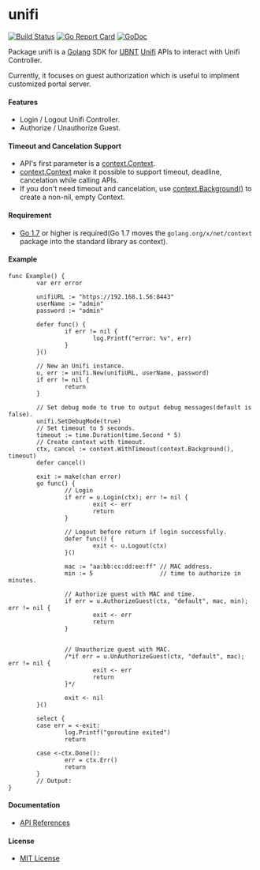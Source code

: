 # unifi

[![Build Status](https://travis-ci.org/northbright/unifi.svg?branch=master)](https://travis-ci.org/northbright/unifi)
[![Go Report Card](https://goreportcard.com/badge/github.com/northbright/unifi)](https://goreportcard.com/report/github.com/northbright/unifi)
[![GoDoc](https://godoc.org/github.com/northbright/unifi?status.svg)](https://godoc.org/github.com/northbright/unifi)

Package unifi is a [Golang](https://golang.org) SDK for [UBNT](https://www.ubnt.com/) [Unifi](https://unifi-sdn.ubnt.com/) APIs to interact with Unifi Controller.

Currently, it focuses on guest authorization which is useful to implment customized portal server.

#### Features
* Login / Logout Unifi Controller.
* Authorize / Unauthorize Guest.

#### Timeout and Cancelation Support
* API's first parameter is a [context.Context](http://godoc.org/context#Context).
*  [context.Context](http://godoc.org/context#Context) make it possible to support timeout, deadline, cancelation while calling APIs.
* If you don't need timeout and cancelation, use [context.Background()](http://godoc.org/context#Background) to create a non-nil, empty Context.

#### Requirement
* [Go 1.7](golang.org/doc/go1.7) or higher is required(Go 1.7 moves the `golang.org/x/net/context` package into the standard library as context).

#### Example

```
func Example() {
        var err error

        unifiURL := "https://192.168.1.56:8443"
        userName := "admin"
        password := "admin"

        defer func() {
                if err != nil {
                        log.Printf("error: %v", err)
                }
        }()

        // New an Unifi instance.
        u, err := unifi.New(unifiURL, userName, password)
        if err != nil {
                return
        }

        // Set debug mode to true to output debug messages(default is false).
        unifi.SetDebugMode(true)
        // Set timeout to 5 seconds.
        timeout := time.Duration(time.Second * 5)
        // Create context with timeout.
        ctx, cancel := context.WithTimeout(context.Background(), timeout)
        defer cancel()

        exit := make(chan error)
        go func() {
                // Login
                if err = u.Login(ctx); err != nil {
                        exit <- err
                        return
                }

                // Logout before return if login successfully.
                defer func() {
                        exit <- u.Logout(ctx)
                }()

                mac := "aa:bb:cc:dd:ee:ff" // MAC address.
                min := 5                   // time to authorize in minutes.

                // Authorize guest with MAC and time.
                if err = u.AuthorizeGuest(ctx, "default", mac, min); err != nil {
                        exit <- err
                        return
                }


                // Unauthorize guest with MAC.
                /*if err = u.UnAuthorizeGuest(ctx, "default", mac); err != nil {
                        exit <- err
                        return
                }*/

                exit <- nil
        }()

        select {
        case err = <-exit:
                log.Printf("goroutine exited")
                return

        case <-ctx.Done():
                err = ctx.Err()
                return
        }
        // Output:
}
```

#### Documentation
* [API References](http://godoc.org/github.com/northbright/unifi)

#### License
* [MIT License](LICENSE)


